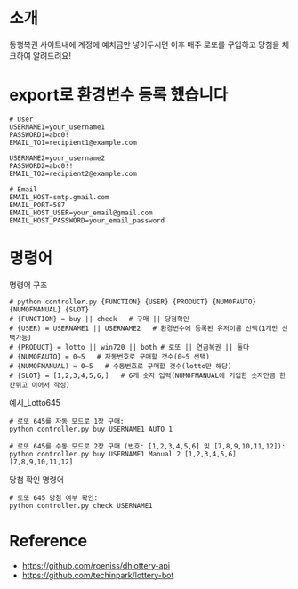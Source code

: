 # 소개 

동행복권 사이트내에 계정에 예치금만 넣어두시면 이후 매주 로또를 구입하고 당첨을 체크하여 알려드려요!  

# export로 환경변수 등록 했습니다
```
# User
USERNAME1=your_username1
PASSWORD1=abc0!
EMAIL_TO1=recipient1@example.com

USERNAME2=your_username2
PASSWORD2=abc0!!
EMAIL_TO2=recipient2@example.com

# Email
EMAIL_HOST=smtp.gmail.com
EMAIL_PORT=587
EMAIL_HOST_USER=your_email@gmail.com
EMAIL_HOST_PASSWORD=your_email_password
```

# 명령어

명령어 구조
```
# python controller.py {FUNCTION} {USER} {PRODUCT} {NUMOFAUTO} {NUMOFMANUAL} {SLOT}
# {FUNCTION} = buy || check   # 구매 || 당첨확인 
# {USER) = USERNAME1 || USERNAME2   # 환경변수에 등록된 유저이름 선택(1개만 선택가능)
# {PRODUCT} = lotto || win720 || both # 로또 || 연금복권 || 둘다
# {NUMOFAUTO} = 0~5   # 자동번호로 구매할 갯수(0~5 선택)
# {NUMOFMANUAL) = 0~5   # 수동번호로 구매할 갯수(lotto만 해당)
# {SLOT} = [1,2,3,4,5,6,]   # 6개 숫자 입력(NUMOFMANUAL에 기입한 숫자만큼 한칸뛰고 이어서 작성)
```


예시_Lotto645

```
# 로또 645를 자동 모드로 1장 구매:
python controller.py buy USERNAME1 AUTO 1

# 로또 645를 수동 모드로 2장 구매 (번호: [1,2,3,4,5,6] 및 [7,8,9,10,11,12]):
python controller.py buy USERNAME1 Manual 2 [1,2,3,4,5,6] [7,8,9,10,11,12]

```

당첨 확인 명령어
```
# 로또 645 당첨 여부 확인:
python controller.py check USERNAME1

```
 

# Reference 

- https://github.com/roeniss/dhlottery-api
- https://github.com/techinpark/lottery-bot

